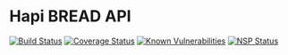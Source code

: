 # Hapi BREAD API

[![Build Status](https://travis-ci.org/breadexemplar/hapibread-api.svg)](https://travis-ci.org/breadexemplar/hapibread-api)
[![Coverage Status](https://coveralls.io/repos/breadexemplar/hapibread-api/badge.svg)](https://coveralls.io/r/breadexemplar/hapibread-api)
[![Known Vulnerabilities](https://snyk.io/test/github/breadexemplar/hapibread-api/badge.svg)](https://snyk.io/test/github/breadexemplar/hapibread-api)
[![NSP Status](https://nodesecurity.io/orgs/breadexemplar/projects/22277d71-675f-48e2-9d98-69f92493083d/badge)](https://nodesecurity.io/orgs/breadexemplar/projects/22277d71-675f-48e2-9d98-69f92493083d)
